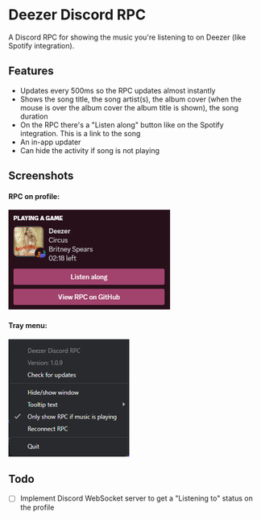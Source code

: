 # Deezer Discord RPC

A Discord RPC for showing the music you're listening to on Deezer (like Spotify integration).

## Features

* Updates every 500ms so the RPC updates almost instantly
* Shows the song title, the song artist(s), the album cover (when the mouse is over the album cover the album title is shown), the song duration
* On the RPC there's a "Listen along" button like on the Spotify integration. This is a link to the song
* An in-app updater
* Can hide the activity if song is not playing

## Screenshots

#### RPC on profile:

![RPC on profile](screenshots/rpc_on_profile.png)

#### Tray menu:

![Tray menu.png](screenshots/tray_menu.png)

## Todo

* [ ] Implement Discord WebSocket server to get a "Listening to" status on the profile